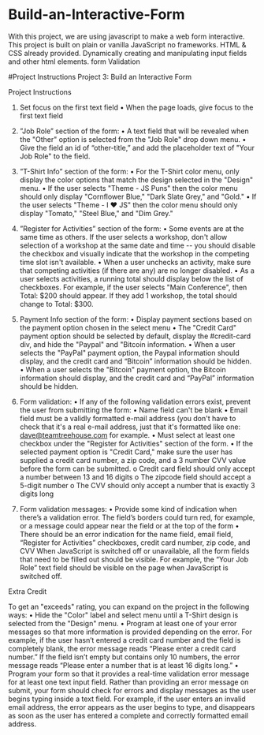 # Build-an-Interactive-Form
With this project, we are using javascript to make a web form interactive. This project is built on plain or vanilla JavaScript no frameworks. HTML & CSS already provided.
Dynamically creating and manipulating input fields and other html elements.
form Validation

#Project Instructions
Project 3: Build an Interactive Form

Project Instructions
1.	Set focus on the first text field
•	When the page loads, give focus to the first text field

2.	”Job Role” section of the form:
•	A text field that will be revealed when the "Other" option is selected from the "Job Role" drop down menu.
•	Give the field an id of “other-title,” and add the placeholder text of "Your Job Role" to the field.

3.	”T-Shirt Info” section of the form:
•	For the T-Shirt color menu, only display the color options that match the design selected in the "Design" menu.
•	If the user selects "Theme - JS Puns" then the color menu should only display "Cornflower Blue," "Dark Slate Grey," and "Gold."
•	If the user selects "Theme - I ♥ JS" then the color menu should only display "Tomato," "Steel Blue," and "Dim Grey."

4.	”Register for Activities” section of the form:
•	Some events are at the same time as others. If the user selects a workshop, don't allow selection of a workshop at the same date and time -- you should disable the checkbox and visually indicate that the workshop in the competing time slot isn't available.
•	When a user unchecks an activity, make sure that competing activities (if there are any) are no longer disabled.
•	As a user selects activities, a running total should display below the list of checkboxes. For example, if the user selects "Main Conference", then Total: $200 should appear. If they add 1 workshop, the total should change to Total: $300.

5.	Payment Info section of the form:
•	Display payment sections based on the payment option chosen in the select menu
•	The "Credit Card" payment option should be selected by default, display the #credit-card div, and hide the "Paypal" and "Bitcoin information.
•	When a user selects the "PayPal" payment option, the Paypal information should display, and the credit card and “Bitcoin” information should be hidden.
•	When a user selects the "Bitcoin" payment option, the Bitcoin information should display, and the credit card and “PayPal” information should be hidden.

6.	Form validation:
•	If any of the following validation errors exist, prevent the user from submitting the form:
•	Name field can't be blank
•	Email field must be a validly formatted e-mail address (you don't have to check that it's a real e-mail address, just that it's formatted like one: dave@teamtreehouse.com for example.
•	Must select at least one checkbox under the "Register for Activities" section of the form.
•	If the selected payment option is "Credit Card," make sure the user has supplied a credit card number, a zip code, and a 3 number CVV value before the form can be submitted.
o	Credit card field should only accept a number between 13 and 16 digits
o	The zipcode field should accept a 5-digit number
o	The CVV should only accept a number that is exactly 3 digits long

7.	Form validation messages:
•	Provide some kind of indication when there’s a validation error. The field’s borders could turn red, for example, or a message could appear near the field or at the top of the form
•	There should be an error indication for the name field, email field, “Register for Activities” checkboxes, credit card number, zip code, and CVV
When JavaScript is switched off or unavailable, all the form fields that need to be filled out should be visible. For example, the “Your Job Role” text field should be visible on the page when JavaScript is switched off.


Extra Credit

To get an "exceeds" rating, you can expand on the project in the following ways:
•	Hide the "Color" label and select menu until a T-Shirt design is selected from the "Design" menu.
•	Program at least one of your error messages so that more information is provided depending on the error. For example, if the user hasn’t entered a credit card number and the field is completely blank, the error message reads “Please enter a credit card number.” If the field isn’t empty but contains only 10 numbers, the error message reads “Please enter a number that is at least 16 digits long.”
•	Program your form so that it provides a real-time validation error message for at least one text input field. Rather than providing an error message on submit, your form should check for errors and display messages as the user begins typing inside a text field. For example, if the user enters an invalid email address, the error appears as the user begins to type, and disappears as soon as the user has entered a complete and correctly formatted email address.


